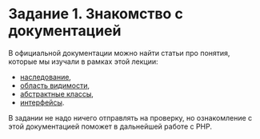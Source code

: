 # Задание 1. Знакомство с документацией

В официальной документации можно найти статьи про понятия, которые мы изучали в рамках этой лекции:
* [наследование](https://www.php.net/manual/ru/language.oop5.inheritance.php),
* [область видимости](https://www.php.net/manual/ru/language.oop5.visibility.php),
* [абстрактные классы](https://www.php.net/manual/ru/language.oop5.abstract.php),
* [интерфейсы](https://www.php.net/manual/ru/language.oop5.interfaces.php).

В задании не надо ничего отправлять на проверку, но ознакомление с этой документацией поможет в дальнейшей работе с PHP.
